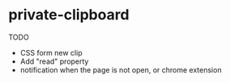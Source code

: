 # private-clipboard

TODO
- CSS form new clip
- Add "read" property
- notification when the page is not open, or chrome extension
